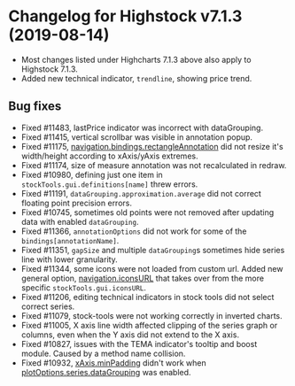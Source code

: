 # Changelog for Highstock v7.1.3 (2019-08-14)

- Most changes listed under Highcharts 7.1.3 above also apply to Highstock 7.1.3.
- Added new technical indicator, `trendline`, showing price trend.

## Bug fixes
- Fixed #11483, lastPrice indicator was incorrect with dataGrouping.
- Fixed #11415, vertical scrollbar was visible in annotation popup.
- Fixed #11175, [navigation.bindings.rectangleAnnotation](https://api.highcharts.com/highstock/navigation.bindings.rectangleAnnotation) did not resize it's width/height according to xAxis/yAxis extremes.
- Fixed #11174, size of measure annotation was not recalculated in redraw.
- Fixed #10980, defining just one item in `stockTools.gui.definitions[name]` threw errors.
- Fixed #11191, `dataGrouping.approximation.average` did not correct floating point precision errors.
- Fixed #10745, sometimes old points were not removed after updating data with enabled `dataGrouping`.
- Fixed #11366, `annotationOptions` did not work for some of the `bindings[annotationName]`.
- Fixed #11351, `gapSize` and multiple `dataGrouping`s sometimes hide series line with lower granularity.
- Fixed #11344, some icons were not loaded from custom url. Added new general option, [navigation.iconsURL](https://api.highcharts.com/highstock/navigation.iconsURL) that takes over from the more specific `stockTools.gui.iconsURL`.
- Fixed #11206, editing technical indicators in stock tools did not select correct series.
- Fixed #11079, stock-tools were not working correctly in inverted charts.
- Fixed #11005, X axis line width affected clipping of the series graph or columns, even when the Y axis did not extend to the X axis.
- Fixed #10827, issues with the TEMA indicator's tooltip and boost module. Caused by a method name collision.
- Fixed #10932, [xAxis.minPadding](https://api.highcharts.com/highstock/xAxis.minPadding) didn't work when [plotOptions.series.dataGrouping](https://api.highcharts.com/highstock/plotOptions.series.dataGrouping) was enabled.
